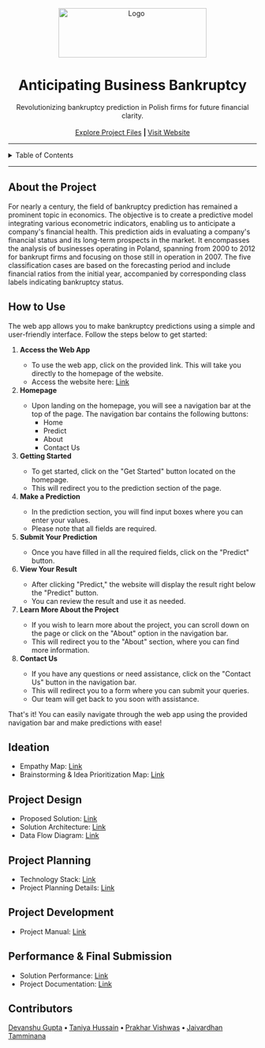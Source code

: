 <div align="center">
    <a href="https://raw.githubusercontent.com/smartinternz02/SI-GuidedProject-597923-1697379106/main/Resources/README_requirements/project_logo.avif">
        <img src="Resources\README_requirements\project_logo.avif" alt="Logo" width="300" height="100">
    </a>
    <h1 align="center">Anticipating Business Bankruptcy</h1>
    <p align="center">
        Revolutionizing bankruptcy prediction in Polish firms for future financial clarity.
        <br/><br/>
        <a href="https://github.com/smartinternz02/SI-GuidedProject-597923-1697379106/tree/main/4.%20Project%20Development%20Phase/project">Explore Project Files</a>
        <strong> | </strong>
        <a href="https://business-bankruptcy-prediction.azurewebsites.net/">Visit Website</a>
    </p>
</div>

<hr>

<!-- TABLE OF CONTENTS -->
<details>
    <summary>Table of Contents</summary>
    <ol>
        <li><a href="#about-the-project">About the Project</a></li>
        <li><a href="try-it-out">How to Use</a></li>
        <li><a href="#ideation-phase">Ideation</a></li>
        <li><a href="#project-design">Project Design</a></li>
        <li><a href="#project-planning">Project Planning</a></li>
        <li><a href="#project-development">Project Development</a></li>
        <li><a href="#performance--final-submission">Performance & Final Submission</a></li>
        <li><a href="#contributors">Contributors</a></li>
    </ol>
</details>
<hr>


<!-------------------------------------------------------------------->


<!-- About the Project -->
## About the Project
For nearly a century, the field of bankruptcy prediction has remained a prominent topic in economics. The objective is to create a predictive model integrating various econometric indicators, enabling us to anticipate a company's financial health. This prediction aids in evaluating a company's financial status and its long-term prospects in the market. It encompasses the analysis of businesses operating in Poland, spanning from 2000 to 2012 for bankrupt firms and focusing on those still in operation in 2007. The five classification cases are based on the forecasting period and include financial ratios from the initial year, accompanied by corresponding class labels indicating bankruptcy status.

<!-- Try it out -->
## How to Use
The web app allows you to make bankruptcy predictions using a simple and user-friendly interface. Follow the steps below to get started:

<ol>
    <li><strong>Access the Web App</strong></li>
    <ul>
        <li>To use the web app, click on the provided link. This will take you directly to the homepage of the website.</li>
        <li>Access the website here: <a href="https://business-bankruptcy-prediction.azurewebsites.net/">Link</a></li>
    </ul>
    <li><strong>Homepage</strong></li>
    <ul>
        <li>
            Upon landing on the homepage, you will see a navigation bar at the top of the page. The navigation bar contains the following buttons:
            <ul>
                <li>Home</li>
                <li>Predict</li>
                <li>About</li>
                <li>Contact Us</li>
            </ul>
        </li>
    </ul>
    <li><strong>Getting Started</strong></li>
    <ul>
        <li>To get started, click on the "Get Started" button located on the homepage.</li>
        <li>This will redirect you to the prediction section of the page.</li>
    </ul>
    <li><strong>Make a Prediction</strong></li>
    <ul>
        <li>In the prediction section, you will find input boxes where you can enter your values.</li>
        <li>Please note that all fields are required.</li>
    </ul>
    <li><strong>Submit Your Prediction</strong></li>
    <ul>
        <li>Once you have filled in all the required fields, click on the "Predict" button.</li>
    </ul>
    <li><strong>View Your Result</strong></li>
    <ul>
        <li>After clicking "Predict," the website will display the result right below the "Predict" button.</li>
        <li>You can review the result and use it as needed.</li>
    </ul>
    <li><strong>Learn More About the Project</strong></li>
    <ul>
        <li>If you wish to learn more about the project, you can scroll down on the page or click on the "About" option in the navigation bar.</li>
        <li>This will redirect you to the "About" section, where you can find more information.</li>
    </ul>
    <li><strong>Contact Us</strong></li>
    <ul>
        <li>If you have any questions or need assistance, click on the "Contact Us" button in the navigation bar.</li>
        <li>This will redirect you to a form where you can submit your queries.</li>
        <li>Our team will get back to you soon with assistance.</li>
    </ul>
</ol>

That's it! You can easily navigate through the web app using the provided navigation bar and make predictions with ease!

<!-- Ideation Phase -->
## Ideation
<ul>
    <li>
        Empathy Map: 
        <a href="https://github.com/smartinternz02/SI-GuidedProject-597923-1697379106/blob/main/1.%20Ideation%20Phase/Empathy%20Map%20Canvas.pdf">Link</a>
    </li>
    <li>
        Brainstorming & Idea Prioritization Map: 
        <a href="https://github.com/smartinternz02/SI-GuidedProject-597923-1697379106/blob/main/1.%20Ideation%20Phase/Brainstorming%20%26%20Idea%20prioritization.pdf">Link</a>
    </li>
</ul>

<!-- Project Design Phase -->
## Project Design
<ul>
    <li>
        Proposed Solution: 
        <a href="https://github.com/smartinternz02/SI-GuidedProject-597923-1697379106/blob/main/2.%20Project%20Design%20Phase/Proposed%20Solution.pdf">Link</a>
    </li>
    <li>
        Solution Architecture: 
        <a href="https://github.com/smartinternz02/SI-GuidedProject-597923-1697379106/blob/main/2.%20Project%20Design%20Phase/Solution%20Architecture.pdf">Link</a>
    </li>
    <li>
        Data Flow Diagram: 
        <a href="https://github.com/smartinternz02/SI-GuidedProject-597923-1697379106/blob/main/2.%20Project%20Design%20Phase/Data%20Flow%20Diagram%20%26%20User%20Stories.pdf">Link</a>
    </li>
</ul>

<!-- Project Planning -->
## Project Planning
<ul>
    <li>
        Technology Stack: 
        <a href="https://github.com/smartinternz02/SI-GuidedProject-597923-1697379106/blob/main/3.%20Project%20Planning%20Phase/Technology%20Stack.pdf">Link</a>
    </li>
    <li>
        Project Planning Details: 
        <a href="https://github.com/smartinternz02/SI-GuidedProject-597923-1697379106/blob/main/3.%20Project%20Planning%20Phase/Project%20Planning%20Details.pdf">Link</a>
    </li>
</ul>

<!-- Project Development -->
## Project Development
<ul>
    <li>
        Project Manual: 
        <a href="https://github.com/smartinternz02/SI-GuidedProject-597923-1697379106/blob/main/4.%20Project%20Development%20Phase/Project%20Manual.pdf">Link</a>
    </li>
</ul>

<!-- Performance & Final Submission -->
## Performance & Final Submission
<ul>
    <li>
        Solution Performance: 
        <a href="https://github.com/smartinternz02/SI-GuidedProject-597923-1697379106/blob/main/5.%20Performance%20%26%20Final%20Submission/Performance%20Testing.pdf">Link</a>
    </li>
    <li>
        Project Documentation: 
        <a href="https://github.com/smartinternz02/SI-GuidedProject-597923-1697379106/blob/main/5.%20Performance%20%26%20Final%20Submission/Project%20Report%20Documentation.pdf">Link</a>
    </li>
</ul>

<!-- Contributors -->
## Contributors 
<a href="https://github.com/devanshu0602">Devanshu Gupta</a>
<strong> • </strong>
<a href="https://github.com/hussaintaniya">Taniya Hussain</a>
<strong> • </strong>
<a href="https://github.com/xDISStracted">Prakhar Vishwas</a>
<strong> • </strong>
<a href="https://github.com/vardhannnn">Jaivardhan Tamminana</a>
